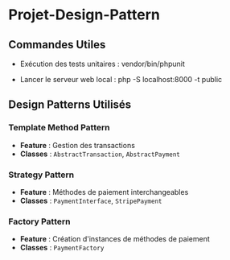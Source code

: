 # Projet-Design-Pattern

## Commandes Utiles

- Exécution des tests unitaires :
    vendor/bin/phpunit

- Lancer le serveur web local :
    php -S localhost:8000 -t public

## Design Patterns Utilisés

### Template Method Pattern

- **Feature** : Gestion des transactions
- **Classes** : `AbstractTransaction`, `AbstractPayment`

### Strategy Pattern

- **Feature** : Méthodes de paiement interchangeables
- **Classes** : `PaymentInterface`, `StripePayment`

### Factory Pattern

- **Feature** : Création d'instances de méthodes de paiement
- **Classes** : `PaymentFactory`
